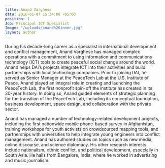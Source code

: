 ```yaml
---
title: Anand Varghese
date: 2016-01-07 15:34:00 -05:00
position: 1
Job: Principal ICT Specialist
Image: "/uploads/anand%20inner.jpg"
layout: author
---
```


During his decade-long career as a specialist in international development and conflict management, Anand Varghese has managed complex operations with a commitment to using information and communications technology (ICT) tools to create peaceful social change around the world. Anand helps DAI’s projects integrate ICT into their activities and build partnerships with local technology companies. Prior to joining DAI, he served as Senior Manager at the PeaceTech Lab at the U.S. Institute of Peace. Anand played an integral role in creating and launching the PeaceTech Lab, the first nonprofit spin-off the institute has created in its 30-year history. In doing so, Anand guided elements of strategic planning for the transition of the PeaceTech Lab, including its conceptual foundation, business development, space design, and collaboration with the private sector.
<!--more-->
Anand has managed a number of technology-related development projects, including the first nationwide mobile phone-based survey in Afghanistan, training workshops for youth activists on crowdsourced mapping tools, and partnerships with universities to help integrate young engineers into conflict management. Anand has authored studies on topics such as new media, online discourse, and science diplomacy. His other research interests include nationalism, ethnic conflict, and political development, especially in South Asia. He hails from Bangalore, India, where he worked in advertising and music journalism.